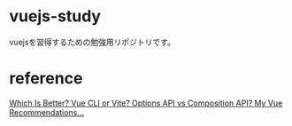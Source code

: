 # vuejs-study

vuejsを習得するための勉強用リポジトリです。

# reference

[Which Is Better? Vue CLI or Vite? Options API vs Composition API? My Vue Recommendations...](https://youtu.be/9egKxXu499I)
